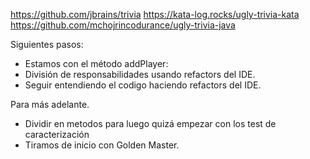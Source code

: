 https://github.com/jbrains/trivia
https://kata-log.rocks/ugly-trivia-kata
https://github.com/mchojrincodurance/ugly-trivia-java

Siguientes pasos:

- Estamos con el método addPlayer:
- División de responsabilidades usando refactors del IDE.
- Seguir entendiendo el codigo haciendo refactors del IDE.

Para más adelante.
- Dividir en metodos para luego
quizá empezar con los test de caracterización
- Tiramos de inicio con Golden Master.